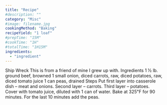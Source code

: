 ```yaml
---
title: "Recipe"
#description: ""
category: "Misc"
#image: filename.jpg
cookingMethod: "Baking"
recipeYield: "1 loaf"
#prepTime: "15M"
#cookTime: "1H"
#totalTime: "1H15M"
ingredients:
  - "ingredient"
---
```


Ship Wreck
This is from a friend of mine I grew up with.
Ingredients
1 ½ lb. ground beef, browned
1 small onion, diced
carrots, raw, diced
potatoes, raw, diced
tomato juice
1 can peas, drained
Steps
Put first layer into casserole dish – meat and onions.
Second layer – carrots.
Third layer – potatoes.
Cover with tomato juice, diluted with 1 can of water.
Bake at 325℉ for 90 minutes.
For the last 10 minutes add the peas.
